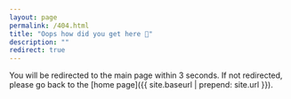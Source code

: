 ```yaml
---
layout: page
permalink: /404.html
title: "Oops how did you get here 🫢"
description: ""
redirect: true
---
```


You will be redirected to the main page within 3 seconds. If not redirected, please go back to the [home page]({{ site.baseurl | prepend: site.url }}).
